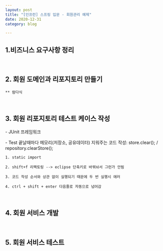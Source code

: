 ```yaml
---
layout: post
title: "[인프런] 스프링 입문 - 회원관리 예제"
date: 2020-12-31
category: blog

---
```


## 1.비즈니스 요구사항 정리

<br>

## 2. 회원 도메인과 리포지토리 만들기


```
** 람다식
```
<br>

## 3. 회원 리포지토리 테스트 케이스 작성

\- JUnit 프레임워크

\- Test 끝날때마다 메모리(저장소, 공유데이터) 지워주는 코드 작성: store.clear();  / repository.clearStore();



```
1. static import

2. shift+f 리팩토링 --> eclipse 단축키로 바꿔놔서 그런가 안됨 

3. 코드 작성 순서와 상관 없이 실행되기 때문에 두 번 실행시 에러

4. ctrl + shift + enter 다음줄로 자동으로 넘어감
```
<br>

## 4. 회원 서비스 개발

<br>

## 5. 회원 서비스 테스트

